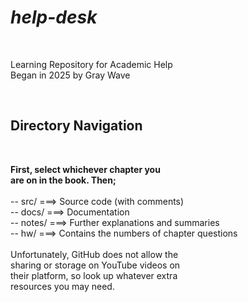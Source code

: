 
# ***help-desk*** 
<br>
<p>Learning Repository for Academic Help <br>
  Began in 2025 by Gray Wave</p><br>
<h2>Directory Navigation</h2><br>
<p><b>First, select whichever chapter you<br>
are on in the book. Then; </b><br>
<br>
-- src/    ===> Source code (with comments)<br>
-- docs/   ===> Documentation<br>
-- notes/  ===> Further explanations and summaries<br>
-- hw/     ===> Contains the numbers of chapter questions<br>
<br>
Unfortunately, GitHub does not allow the <br>
sharing or storage on YouTube videos on <br>
their platform, so look up whatever extra<br>
resources you may need.</p>
